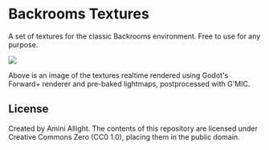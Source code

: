 # Backrooms Textures

A set of textures for the classic Backrooms environment. Free to use for any purpose.

![](doc/example.png)

Above is an image of the textures realtime rendered using Godot's Forward+ renderer and pre-baked lightmaps, postprocessed with G'MIC.

## License

Created by Amini Allight. The contents of this repository are licensed under Creative Commons Zero (CC0 1.0), placing them in the public domain.
